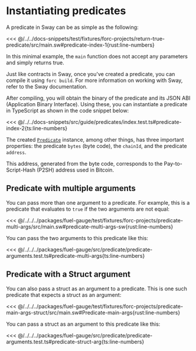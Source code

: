 # Instantiating predicates

A predicate in Sway can be as simple as the following:

<<< @/../../docs-snippets/test/fixtures/forc-projects/return-true-predicate/src/main.sw#predicate-index-1{rust:line-numbers}

In this minimal example, the `main` function does not accept any parameters and simply returns true.

Just like contracts in Sway, once you've created a predicate, you can compile it using `forc build`. For more information on working with Sway, refer to the <a :href="introUrl" target="_blank" rel="noreferrer">Sway documentation</a>.

After compiling, you will obtain the binary of the predicate and its JSON ABI (Application Binary Interface). Using these, you can instantiate a predicate in TypeScript as shown in the code snippet below:

<<< @/../../docs-snippets/src/guide/predicates/index.test.ts#predicate-index-2{ts:line-numbers}

The created [`Predicate`](https://fuels-ts-docs-api.vercel.app/Account/Predicate.md) instance, among other things, has three important properties: the predicate `bytes` (byte code), the `chainId`, and the predicate `address`.

This address, generated from the byte code, corresponds to the Pay-to-Script-Hash (P2SH) address used in Bitcoin.

## Predicate with multiple arguments

You can pass more than one argument to a predicate. For example, this is a predicate that evaluates to `true` if the two arguments are not equal:

<<< @/../../../packages/fuel-gauge/test/fixtures/forc-projects/predicate-multi-args/src/main.sw#predicate-multi-args-sw{rust:line-numbers}

You can pass the two arguments to this predicate like this:

<<< @/../../../packages/fuel-gauge/src/predicate/predicate-arguments.test.ts#predicate-multi-args{ts:line-numbers}

## Predicate with a Struct argument

You can also pass a struct as an argument to a predicate. This is one such predicate that expects a struct as an argument:

<<< @/../../../packages/fuel-gauge/test/fixtures/forc-projects/predicate-main-args-struct/src/main.sw#Predicate-main-args{rust:line-numbers}

You can pass a struct as an argument to this predicate like this:

<<< @/../../../packages/fuel-gauge/src/predicate/predicate-arguments.test.ts#predicate-struct-arg{ts:line-numbers}
